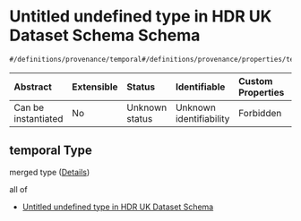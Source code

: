 # Untitled undefined type in HDR UK Dataset Schema Schema

```txt
#/definitions/provenance/temporal#/definitions/provenance/properties/temporal
```



| Abstract            | Extensible | Status         | Identifiable            | Custom Properties | Additional Properties | Access Restrictions | Defined In                                                                                        |
| :------------------ | :--------- | :------------- | :---------------------- | :---------------- | :-------------------- | :------------------ | :------------------------------------------------------------------------------------------------ |
| Can be instantiated | No         | Unknown status | Unknown identifiability | Forbidden         | Allowed               | none                | [dataset.schema.json*](../../../schema/dataset/latest/dataset.schema.json "open original schema") |

## temporal Type

merged type ([Details](dataset-definitions-provenance-properties-temporal.md))

all of

*   [Untitled undefined type in HDR UK Dataset Schema](dataset-definitions-provenance-properties-temporal-allof-0.md "check type definition")
